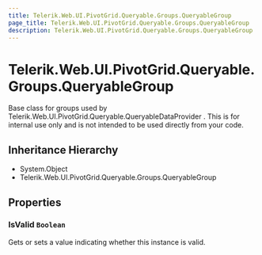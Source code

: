 ```yaml
---
title: Telerik.Web.UI.PivotGrid.Queryable.Groups.QueryableGroup
page_title: Telerik.Web.UI.PivotGrid.Queryable.Groups.QueryableGroup
description: Telerik.Web.UI.PivotGrid.Queryable.Groups.QueryableGroup
---
```


# Telerik.Web.UI.PivotGrid.Queryable.Groups.QueryableGroup

Base class for groups used by Telerik.Web.UI.PivotGrid.Queryable.QueryableDataProvider .
            This is for internal use only and is not intended to be used directly from your code.

## Inheritance Hierarchy

* System.Object
* Telerik.Web.UI.PivotGrid.Queryable.Groups.QueryableGroup

## Properties

###  IsValid `Boolean`

Gets or sets a value indicating whether this instance is valid.

